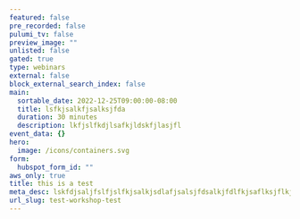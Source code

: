 ```yaml
---
featured: false
pre_recorded: false
pulumi_tv: false
preview_image: ""
unlisted: false
gated: true
type: webinars
external: false
block_external_search_index: false
main:
  sortable_date: 2022-12-25T09:00:00-08:00
  title: lsfkjsalkfjsalksjfda
  duration: 30 minutes
  description: lkfjslfkdjlsafkjldskfjlasjfl
event_data: {}
hero:
  image: /icons/containers.svg
form:
  hubspot_form_id: ""
aws_only: true
title: this is a test
meta_desc: lskfdjsaljfslfjslfkjsalkjsdlafjsalsjfdsalkjfdlfkjsaflksjflkjljlsajfd
url_slug: test-workshop-test
---
```

